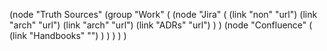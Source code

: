 (node "Truth Sources" 
    (group "Work" (
            (node "Jira" (
                    (link "non" "url")
                    (link "arch" "url")
                    (link "arch" "url")
                    (link "ADRs" "url")
                )
            )
            (node "Confluence" (
                    (link "Handbooks" "")
                )
            )
        )
    )
)
